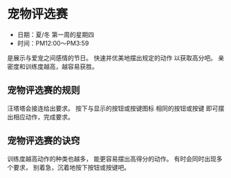 # 宠物评选赛

- 日期：夏/冬 第一周的星期四
- 时间：PM12:00〜PM3:59

是展示与爱宠之间感情的节日。
快速并优美地摆出规定的动作
以获取高分吧。
亲密度和训练度越高，越容易获胜。

## 宠物评选赛的规则

汪塔塔会接连给出要求。
按下与显示的按钮或按键图标
相同的按钮或按键
即可摆出相应动作，完成要求。

## 宠物评选赛的诀窍

训练度越高动作的种类也越多，
能更容易摆出高得分的动作。
有时会同时出现多个要求，
别着急，沉着地按下按钮或按键吧。